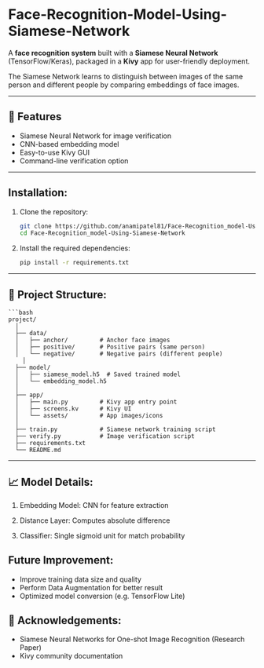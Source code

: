# Face-Recognition-Model-Using-Siamese-Network

A **face recognition system** built with a **Siamese Neural Network** (TensorFlow/Keras), packaged in a **Kivy** app for user-friendly deployment.  

The Siamese Network learns to distinguish between images of the same person and different people by comparing embeddings of face images.

---

## 🚀 Features

- Siamese Neural Network for image verification
- CNN-based embedding model
- Easy-to-use Kivy GUI
- Command-line verification option

---

## Installation:

1. Clone the repository:
   ```bash
   git clone https://github.com/anamipatel81/Face-Recognition_model-Using-Siamese-Network.git
   cd Face-Recognition_model-Using-Siamese-Network
2. Install the required dependencies:
   ```bash
   pip install -r requirements.txt

---

## 📂 Project Structure:

    ```bash
    project/
      │
      ├── data/
      │   ├── anchor/         # Anchor face images
      │   ├── positive/       # Positive pairs (same person)
      │   └── negative/       # Negative pairs (different people)
        │
      ├── model/
      │   ├── siamese_model.h5  # Saved trained model
      │   └── embedding_model.h5
      │
      ├── app/
      │   ├── main.py         # Kivy app entry point
      │   ├── screens.kv      # Kivy UI
      │   └── assets/         # App images/icons
      │
      ├── train.py            # Siamese network training script
      ├── verify.py           # Image verification script
      ├── requirements.txt
      └── README.md

---

## 📈 Model Details:

1. Embedding Model:
CNN for feature extraction

2. Distance Layer:
Computes absolute difference

3. Classifier:
Single sigmoid unit for match probability

## Future Improvement:

- Improve training data size and quality
- Perform Data Augmentation for better result
- Optimized model conversion (e.g. TensorFlow Lite)
  
## 🙏 Acknowledgements:
- Siamese Neural Networks for One-shot Image Recognition (Research Paper)
- Kivy community documentation
